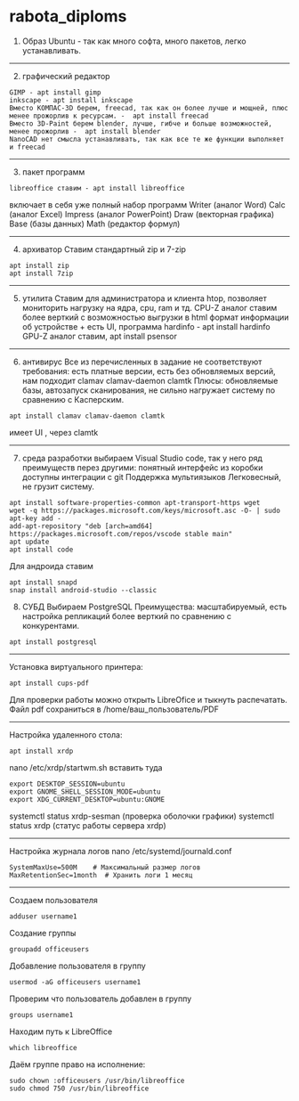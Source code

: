 # rabota_diploms

1. Образ Ubuntu - так как много софта, много пакетов, легко устанавливать.
-----
2. графический редактор  
```
GIMP - apt install gimp
inkscape - apt install inkscape
Вместо КОМПАС-3D берем, freecad, так как он более лучше и мощней, плюс менее прожорлив к ресурсам. -  apt install freecad
Вместо 3D-Paint берем blender, лучше, гибче и больше возможностей, менее прожорлив -  apt install blender
NanoCAD нет смысла устанавливать, так как все те же функции выполняет и freecad
```
-----
3. пакет программ
```
libreoffice ставим - apt install libreoffice 
```
включает в себя уже полный набор программ
Writer (аналог Word)
Calc (аналог Excel)
Impress (аналог PowerPoint)
Draw (векторная графика)
Base (базы данных)
Math (редактор формул)

-----
4. архиватор
Ставим стандартный zip и 7-zip
```
apt install zip
apt install 7zip
```
-----
5. утилита
Ставим для администратора и клиента htop, позволяет мониторить нагрузку на ядра, cpu, ram и тд.
CPU-Z аналог ставим более верткий с возможностью выгрузки в html формат информации об устройстве + есть UI, программа hardinfo - apt install hardinfo
GPU-Z аналог ставим, apt install psensor

------
6. антивирус
Все из перечисленных в задание не соответствуют требования: есть платные версии, есть без обновляемых версий, нам подходит clamav clamav-daemon clamtk
Плюсы: обновляемые базы, автозапуск сканирования, не сильно нагружает систему по сравнению с Касперским.
```
apt install clamav clamav-daemon clamtk
```
имеет UI , через clamtk

------
7. среда разработки 
выбираем Visual Studio code, так у него ряд преимуществ перез другими:
понятный интерфейс
из коробки доступны интеграции с git
Поддержка мультиязыков
Легковесный, не грузит систему.
```
apt install software-properties-common apt-transport-https wget
wget -q https://packages.microsoft.com/keys/microsoft.asc -O- | sudo apt-key add -
add-apt-repository "deb [arch=amd64] https://packages.microsoft.com/repos/vscode stable main"
apt update
apt install code
```

Для андроида ставим 
```
apt install snapd
snap install android-studio --classic
```

8. СУБД
Выбираем PostgreSQL
Преимущества:
масштабируемый, есть настройка репликаций
более верткий по сравнению с конкурентами.
```
apt install postgresql
```
-----

Установка виртуального принтера:
```
apt install cups-pdf
```
Для проверки работы можно открыть LibreOfice и тыкнуть распечатать.
Файл pdf сохраниться в /home/ваш_пользователь/PDF

-----

Настройка удаленного стола:
```
apt install xrdp
```
nano /etc/xrdp/startwm.sh
вставить туда
```
export DESKTOP_SESSION=ubuntu
export GNOME_SHELL_SESSION_MODE=ubuntu
export XDG_CURRENT_DESKTOP=ubuntu:GNOME
```

systemctl status xrdp-sesman (проверка оболочки графики)
systemctl status xrdp (статус работы сервера xrdp)

-----
Настройка журнала логов
nano /etc/systemd/journald.conf
```
SystemMaxUse=500M    # Максимальный размер логов
MaxRetentionSec=1month  # Хранить логи 1 месяц
```
-----

Создаем пользователя
```
adduser username1
```

Создание группы
```
groupadd officeusers
```

Добавление пользователя в группу
```
usermod -aG officeusers username1
```

Проверим что пользователь добавлен в группу
```
groups username1
```


Находим путь к LibreOffice
```
which libreoffice
```

Даём группе право на исполнение:
```
sudo chown :officeusers /usr/bin/libreoffice
sudo chmod 750 /usr/bin/libreoffice
```



